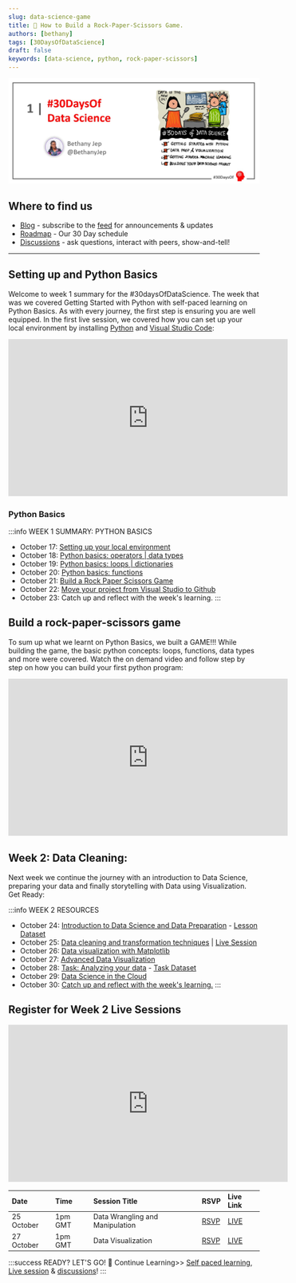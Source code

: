 ```yaml
---
slug: data-science-game
title: 🔎 How to Build a Rock-Paper-Scissors Game.
authors: [bethany]
tags: [30DaysOfDataScience]
draft: false
keywords: [data-science, python, rock-paper-scissors]
---
```


<head>
  <meta name="twitter:url" content="https://microsoft.github.io/30daysof/docs/roadmaps/data-science" />
    <meta name="twitter:title" content="30DaysOfDataScience- How to Build a rock-paper-scissors game." />
  <meta name="twitter:description" content="Our goal is to guide you through understanding data and using the knowledge to make decisions such as fraud detection, customer segmentation and product pricing." />
  <meta name="twitter:image" content="/img/twitter.png" />
  <meta name="twitter:card" content="summary_large_image" />
  <meta name="twitter:creator" content="@bethanyjep" />
  <meta name="twitter:site" content="@AzureAdvocates" /> 
  <link rel="canonical" href="https://aka.ms/http://aka.ms/30DaysDataScience" />
</head>

![header](img/twitter.jpg)
## Where to find us

 * [Blog](/blog) - subscribe to the [feed](/blog/rss.xml) for announcements & updates
 * [Roadmap](/docs/roadmaps/data-science) - Our 30 Day schedule
 * [Discussions](https://aka.ms/30DS-Discuss) - ask questions, interact with peers, show-and-tell!

---

 ## Setting up and Python Basics

 Welcome to week 1 summary for the #30daysOfDataScience. The week that was we covered Getting Started with Python with self-paced learning on Python Basics. As with every journey, the first step is ensuring you are well equipped. In the first live session, we covered how you can set up your local environment by installing [Python](https://www.python.org/downloads/) and [Visual Studio Code](https://code.visualstudio.com/download):

<iframe width="560" height="315" src="https://www.youtube.com/embed/JKB1EvM5ilY" title="All about GitHub Discussions" frameborder="0" allow="accelerometer; autoplay; clipboard-write; encrypted-media; gyroscope; picture-in-picture" allowfullscreen></iframe>

### Python Basics
:::info WEEK 1 SUMMARY:  PYTHON BASICS
* October 17: [Setting up your local environment](https://youtu.be/6pMvovj7KbE)
* October 18: [Python basics: operators | data types](https://aka.ms/py4beginners)
* October 19: [Python basics: loops | dictionaries](https://aka.ms/py4beginners)
* October 20: [Python basics: functions](https://aka.ms/py4beginners)
* October 21: [Build a Rock Paper Scissors Game](https://aka.ms/30DS-session2)
* October 22: [Move your project from Visual Studio to Github](https://youtu.be/Zxs1eK2acLk)
* October 23: Catch up and reflect with the week's learning.
:::

 ## Build a rock-paper-scissors game

 To sum up what we learnt on Python Basics, we built a GAME!!! While building the game, the basic python concepts: loops, functions, data types and more were covered. Watch the on demand video and follow step by step on how you can build your first python program:

<iframe width="560" height="315" src="https://www.youtube.com/embed/sfdJevYvYrc" title="All about GitHub Discussions" frameborder="0" allow="accelerometer; autoplay; clipboard-write; encrypted-media; gyroscope; picture-in-picture" allowfullscreen></iframe>

 ## Week 2: Data Cleaning:
Next week we continue the journey with an introduction to Data Science, preparing your data and finally storytelling with Data using Visualization. Get Ready:

:::info WEEK 2 RESOURCES
* October 24: [Introduction to Data Science and Data Preparation](https://aka.ms/analyseData) - [Lesson Dataset](https://aka.ms/pumpkinsDataset )
* October 25: [Data cleaning and transformation techniques](https://learn.microsoft.com/en-us/training/modules/collect-manipulate-data-python-nasa/?WT.mc_id=cloudskillschallenge_75cb74c9-2fa0-4ec0-93cd-0a696314c362) | [Live Session](https://aka.ms/30DS-session3)
* October 26: [Data visualization with Matplotlib](https://aka.ms/manipulateData)
* October 27: [Advanced Data Visualization](https://microsoft.github.io/Data-Science-For-Beginners/#/3-Data-Visualization/README)
* October 28: [Task: Analyzing your data](https://microsoft.github.io/Data-Science-For-Beginners/#/4-Data-Science-Lifecycle/15-analyzing/README) - [Task Dataset](https://aka.ms/spamdataset)
* October 29: [Data Science in the Cloud](https://aka.ms/30DL-dscloud)
* October 30: [Catch up and reflect with the week's learning.](https://techcommunity.microsoft.com/t5/educator-developer-blog/setting-up-python-for-data-science-environments/ba-p/3557884?WT.mc_id=academic-76398-bethanycheum)
:::

## Register for Week 2 Live Sessions
<iframe width="560" height="315" src="https://www.youtube.com/embed/w2cx9BEiq1U" title="YouTube video player" frameborder="0" allow="accelerometer; autoplay; clipboard-write; encrypted-media; gyroscope; picture-in-picture" allowfullscreen></iframe>

| Date | Time | Session Title | RSVP | Live Link |
|:---|:---|:---|:---| :---| 
|25 October | 1pm GMT | Data Wrangling and Manipulation | [RSVP](https://developer.microsoft.com/en-us/reactor/events/17359/?WT.mc_id=academic-78742-bethanycheum) | [LIVE](https://aka.ms/30DS-session3) |
|27 October | 1pm GMT | Data Visualization | [RSVP](https://developer.microsoft.com/en-us/reactor/events/17376/?WT.mc_id=academic-78742-bethanycheum) | [LIVE](https://aka.ms/30DS-session4) |

:::success READY? LET'S GO! 🎉
Continue Learning>> [Self paced learning](/docs/roadmaps/data-science), [Live session](https://aka.ms/30DS-session3) & [discussions](https://aka.ms/30DS-Discuss)!
:::


